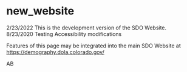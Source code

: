 # new_website

2/23/2022 This is the development version of the SDO Website.  
8/23/2020 Testing Accessibility modifications

Features of this page may be integrated into the main SDO Website at https://demography.dola.colorado.gov/

AB
